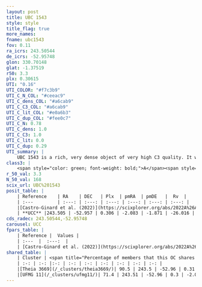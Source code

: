 ```yaml
---
layout: post
title: UBC 1543
style: style
title_flag: true
more_names: 
fname: ubc1543
fov: 0.11
ra_icrs: 243.50544
de_icrs: -52.95748
glon: 330.70148
glat: -1.37519
r50: 3.3
plx: 0.30615
UTI: "0.16"
UTI_COLOR: "#f7c3b9"
UTI_C_N_COL: "#ceeac9"
UTI_C_dens_COL: "#a6cab9"
UTI_C_C3_COL: "#a6cab9"
UTI_C_lit_COL: "#e0a6b3"
UTI_C_dup_COL: "#fee0c7"
UTI_C_N: 0.78
UTI_C_dens: 1.0
UTI_C_C3: 1.0
UTI_C_lit: 0.0
UTI_C_dup: 0.29
UTI_summary: |
    UBC 1543 is a rich, very dense object of very high C3 quality. It was recently reported in the literature.<br><br><span style="color: #99180f; font-weight: bold;">Warning: </span>This is possibly a duplicated object, which shares a significant percentage of members with at least one previously reported entry.
class3: |
    <span style="color: green; font-weight: bold;">A</span><span style="color: green; font-weight: bold;">A</span>
r_50_val: 3.3
N_50_val: 168
scix_url: UBC%201543
posit_table: |
    | Reference    | RA    | DEC   | Plx  | pmRA  | pmDE   |  Rv  |
    | :---         | :---: | :---: | :---: | :---: | :---: | :---: |
    |[Castro-Ginard et al. (2022)](https://scixplorer.org/abs/2022A%26A...661A.118C) | 243.51 | -52.96 | 0.31 | -2.1 | -1.87 | -34.07 |
    | **UCC** |243.505 | -52.957 | 0.306 | -2.083 | -1.871 | -26.016 | 
cds_radec: 243.50544,-52.95748
carousel: UCC
fpars_table: |
    | Reference |  Values |
    | :---  |  :---:  |
    | [Castro-Ginard et al. (2022)](https://scixplorer.org/abs/2022A%26A...661A.118C) | `AV=1.242, Dist=2988, logAge=8.8` |
shared_table: |
    | Cluster | <span title="Percentage of members that this OC shares with the ones listed">%</span>   | RA   | DEC   | Plx   | pmRA  | pmDE  | Rv | UTI |
    | :-: | :-: |:-: | :-: | :-: | :-: | :-: | :-: | :-: |
    |[Theia 3669](/_clusters/theia3669/)| 90.5 | 243.5 | -52.96 | 0.31 | -2.08 | -1.87 | -25.52 |0.02 |
    |[UFMG 11](/_clusters/ufmg11/)| 71.4 | 243.51 | -52.96 | 0.3 | -2.08 | -1.9 | -25.52 |0.55 |
---
```

